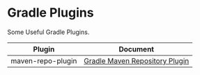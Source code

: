 # Gradle Plugins

Some Useful Gradle Plugins.

| Plugin            | Document                                                        |
|-------------------|-----------------------------------------------------------------|
| maven-repo-plugin | [Gradle Maven Repository Plugin](./maven-repo-plugin/README.md) |
